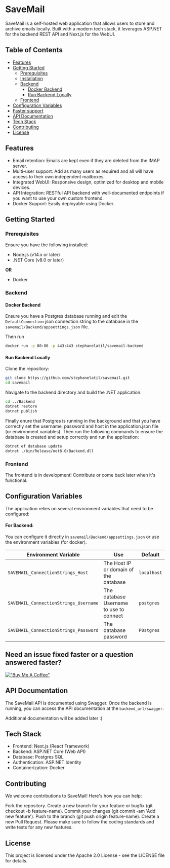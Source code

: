# SaveMail
 

SaveMail is a self-hosted web application that allows users to store and archive emails locally. Built with a modern tech stack, it leverages ASP.NET for the backend REST API and Next.js for the WebUI.

## Table of Contents

- [Features](#features)
- [Getting Started](#getting-started)
    - [Prerequisites](#prerequisites)
    - [Installation](#installation)
    - [Backend](#backend)
        - [Docker Backend](#docker-backend)
        - [Run Backend Locally](#run-backend-locally)
    - [Frontend](#frontend)
- [Configuration Variables](#configuration-variables)
- [Faster support](#need-an-issue-fixed-faster-or-a-question-answered-faster)
- [API Documentation](#api-documentation)
- [Tech Stack](#tech-stack)
- [Contributing](#contributing)
- [License](#license)

## Features

- Email retention: Emails are kept even if they are deleted from the IMAP server.
- Multi-user support: Add as many users as required and all will have access to their own independent mailboxes.
- Integrated WebUI: Responsive design, optimized for desktop and mobile devices.
- API Integration: RESTful API backend with well-documented endpoints if you want to use your own custom frontend.
- Docker Support: Easily deployable using Docker.

## Getting Started

### Prerequisites

Ensure you have the following installed:

- Node.js (v14.x or later)
- .NET Core (v8.0 or later)

**OR**

- Docker

### Backend

#### Docker Backend

Ensure you have a Postgres database running and edit the `DefaultConnection` json connection string to the database in the `savemail/Backend/appsettings.json` file.

Then run

```bash
docker run -p 80:80 -p 443:443 stephanelatil/savemail-backend
```

#### Run Backend Locally

Clone the repository:

```bash
git clone https://github.com/stephanelatil/savemail.git
cd savemail
```

Navigate to the backend directory and build the .NET application:

```bash
cd ../Backend
dotnet restore
dotnet publish
```

Finally enure that Postgres is running in the background and that you have correctly set the username, password and host in the application.json file (or environment variables).
Then run the following commands to ensure the database is created and setup correctly and run the application:

```bash
dotnet ef database update
dotnet ./bin/Release/net8.0/Backend.dll
```

### Frontend

The frontend is in development! Contribute or come back later when it's functional.

## Configuration Variables

The application relies on several environment variables that need to be configured:

#### For Backend:

You can configure it directly in `savemail/Backend/appsettings.json` or use the environment variables (for docker).

| Environment Variable | Use | Default |
| --- | --- | --- |
| `SAVEMAIL_ConnectionStrings_Host` | The Host IP or domain of the database | `localhost` |
| `SAVEMAIL_ConnectionStrings_Username` | The database Username to use to connect | `postgres` |
| `SAVEMAIL_ConnectionStrings_Password` | The database password | `P0stgres` |

## Need an issue fixed faster or a question answered faster?

[!["Buy Me A Coffee"](https://www.buymeacoffee.com/assets/img/custom_images/orange_img.png)](https://www.buymeacoffee.com/stephanelatil)

## API Documentation

The SaveMail API is documented using Swagger. Once the backend is running, you can access the API documentation at the `backend_url/swagger`.

Additional documentation will be added later :)

## Tech Stack

- Frontend: Next.js (React Framework)
- Backend: ASP.NET Core (Web API)
- Database: Postgres SQL
- Authentication: ASP.NET Identity
- Containerization: Docker

## Contributing
We welcome contributions to SaveMail! Here's how you can help:

Fork the repository.
Create a new branch for your feature or bugfix (git checkout -b feature-name).
Commit your changes (git commit -am 'Add new feature').
Push to the branch (git push origin feature-name).
Create a new Pull Request.
Please make sure to follow the coding standards and write tests for any new features.

## License
This project is licensed under the Apache 2.0 License - see the LICENSE file for details.
